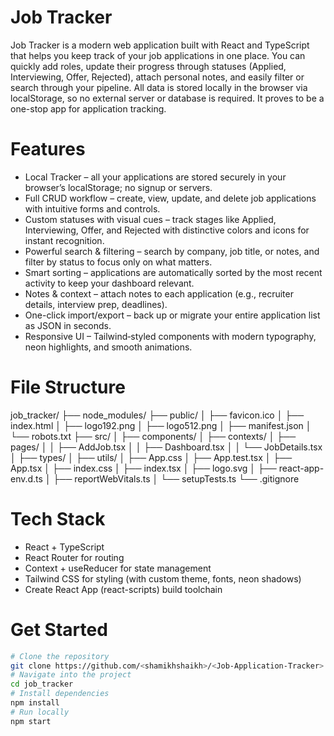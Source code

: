 # Job Tracker 
Job Tracker is a modern web application built with React and TypeScript that helps you keep track of your job applications in one place. You can quickly add roles, update their progress through statuses (Applied, Interviewing, Offer, Rejected), attach personal notes, and easily filter or search through your pipeline. All data is stored locally in the browser via localStorage, so no external server or database is required. It proves to be a one-stop app for application tracking. 

# Features
- Local Tracker – all your applications are stored securely in your browser’s localStorage; no signup or servers.
- Full CRUD workflow – create, view, update, and delete job applications with intuitive forms and controls.
- Custom statuses with visual cues – track stages like Applied, Interviewing, Offer, and Rejected with distinctive colors and icons for instant recognition.
- Powerful search & filtering – search by company, job title, or notes, and filter by status to focus only on what matters.
- Smart sorting – applications are automatically sorted by the most recent activity to keep your dashboard relevant.
- Notes & context – attach notes to each application (e.g., recruiter details, interview prep, deadlines).
- One-click import/export – back up or migrate your entire application list as JSON in seconds.
- Responsive UI – Tailwind‑styled components with modern typography, neon highlights, and smooth animations.

# File Structure 
job_tracker/
├── node_modules/
├── public/
│   ├── favicon.ico
│   ├── index.html
│   ├── logo192.png
│   ├── logo512.png
│   ├── manifest.json
│   └── robots.txt
├── src/
│   ├── components/
│   ├── contexts/
│   ├── pages/
│   │   ├── AddJob.tsx
│   │   ├── Dashboard.tsx
│   │   └── JobDetails.tsx
│   ├── types/
│   ├── utils/
│   ├── App.css
│   ├── App.test.tsx
│   ├── App.tsx
│   ├── index.css
│   ├── index.tsx
│   ├── logo.svg
│   ├── react-app-env.d.ts
│   ├── reportWebVitals.ts
│   └── setupTests.ts
└── .gitignore

# Tech Stack
- React + TypeScript
- React Router for routing
- Context + useReducer for state management
- Tailwind CSS for styling (with custom theme, fonts, neon shadows)
- Create React App (react-scripts) build toolchain
  
# Get Started 
```bash
# Clone the repository
git clone https://github.com/<shamikhshaikh>/<Job-Application-Tracker>.git
# Navigate into the project
cd job_tracker
# Install dependencies
npm install
# Run locally
npm start


